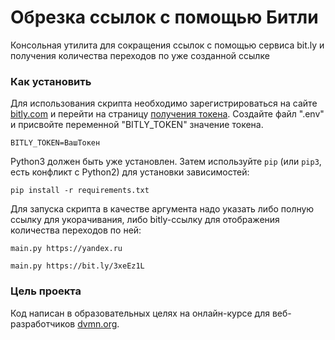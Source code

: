 # Обрезка ссылок с помощью Битли

Консольная утилита для сокращения ссылок с помощью сервиса bit.ly и получения количества переходов по уже созданной ссылке

### Как установить

Для использования скрипта необходимо зарегистрироваться на сайте [bitly.com](https://bitly.com/)
и перейти на страницу [получения токена](https://bitly.is/accesstoken).
Создайте файл ".env" и присвойте переменной "BITLY_TOKEN" значение токена.
```
BITLY_TOKEN=ВашТокен
```

Python3 должен быть уже установлен. 
Затем используйте `pip` (или `pip3`, есть конфликт с Python2) для установки зависимостей:
```
pip install -r requirements.txt
```

Для запуска скрипта в качестве аргумента надо указать либо полную ссылку
для укорачивания, либо bitly-ссылку для отображения количества переходов по ней:
````
main.py https://yandex.ru

main.py https://bit.ly/3xeEz1L
````

### Цель проекта

Код написан в образовательных целях на онлайн-курсе для веб-разработчиков [dvmn.org](https://dvmn.org/).